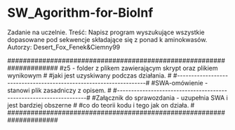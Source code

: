 # SW_Agorithm-for-BioInf
Zadanie na uczelnie. Treść: Napisz program wyszukujące wszystkie dopasowane pod sekwencje składające się z ponad k aminokwasów.                                              Autorzy: Desert_Fox_Fenek&amp;Ciemny99

#####################################################################
#z5 - folder z plikem zawierającym skrypt oraz plikiem wynikowym    #
#jaki jest uzyskiwany podczas działania.                            #
#-------------------------------------------------------------------#
#SWA-omówienie - stanowi plik zasadniczy z opisem.                  #
#-------------------------------------------------------------------#
#Załącznik do sprawozdania - uzupełnia SWA i jest bardziej obszerne #
#co do teorii kodu i tego jak on działa.                            #
#####################################################################

